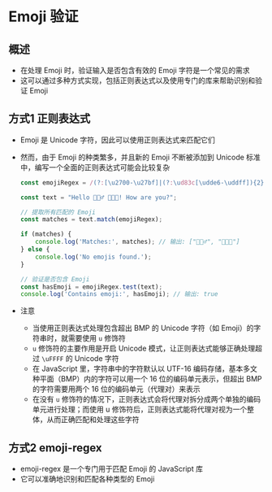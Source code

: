 # Emoji 验证

## 概述

+ 在处理 Emoji 时，验证输入是否包含有效的 Emoji 字符是一个常见的需求
+ 这可以通过多种方式实现，包括正则表达式以及使用专门的库来帮助识别和验证 Emoji

## 方式1 正则表达式

+ Emoji 是 Unicode 字符，因此可以使用正则表达式来匹配它们
+ 然而，由于 Emoji 的种类繁多，并且新的 Emoji 不断被添加到 Unicode 标准中，编写一个全面的正则表达式可能会比较复杂


  ```js
  const emojiRegex = /(?:[\u2700-\u27bf]|(?:\ud83c[\udde6-\uddff]){2}|[\ud800-\udbff][\udc00-\udfff])[\ufe0e\ufe0f]?(?:[\u0300-\u036f\ufe20-\ufe23\u20d0-\u20f0]|\ud83c[\udffb-\udfff])?(?:\u200d(?:[^\ud800-\udfff]|(?:\ud83c[\udde6-\uddff]){2}|[\ud800-\udbff][\udc00-\udfff])[\ufe0e\ufe0f]?(?:[\u0300-\u036f\ufe20-\ufe23\u20d0-\u20f0]|\ud83c[\udffb-\udfff])?)*/gu;

  const text = "Hello 🤦🏻‍♂️ 👨‍👩‍👧! How are you?";

  // 提取所有匹配的 Emoji
  const matches = text.match(emojiRegex);

  if (matches) {
      console.log('Matches:', matches); // 输出: ["🤦🏻‍♂️", "👨‍👩‍👧"]
  } else {
      console.log('No emojis found.');
  }

  // 验证是否包含 Emoji
  const hasEmoji = emojiRegex.test(text);
  console.log('Contains emoji:', hasEmoji); // 输出: true
  ```

+ 注意

  + 当使用正则表达式处理包含超出 BMP 的 Unicode 字符（如 Emoji）的字符串时，就需要使用 `u` 修饰符
  + `u` 修饰符的主要作用是开启 Unicode 模式，让正则表达式能够正确处理超过 `\uFFFF` 的 Unicode 字符
  + 在 JavaScript 里，字符串中的字符默认以 UTF-16 编码存储，基本多文种平面（BMP）内的字符可以用一个 16 位的编码单元表示，但超出 BMP 的字符需要用两个 16 位的编码单元（代理对）来表示
  + 在没有 `u` 修饰符的情况下，正则表达式会将代理对拆分成两个单独的编码单元进行处理；而使用 u 修饰符后，正则表达式能将代理对视为一个整体，从而正确匹配和处理这些字符

## 方式2 emoji-regex

+ emoji-regex 是一个专门用于匹配 Emoji 的 JavaScript 库
+ 它可以准确地识别和匹配各种类型的 Emoji
